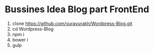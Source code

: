 # Bussines Idea Blog part FrontEnd
1. clone https://github.com/yurayurakh/Wordpress-Blog.git
2. cd Wordpress-Blog
3. npm i
4. bower i
5. gulp
